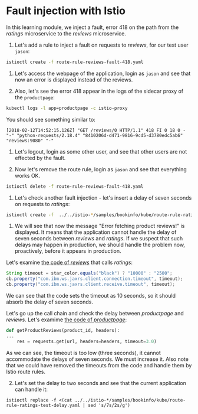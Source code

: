 # Fault injection with Istio

In this learning module, we inject a fault, error 418 on the path from the _ratings_ microservice to the _reviews_ microservice.

1. Let's add a rule to inject a fault on requests to _reviews_, for our test user `jason`:
  ```bash
  istioctl create -f route-rule-reviews-fault-418.yaml
  ```

1. Let's access the webpage of the application, login as `jason` and see that now an error is displayed instead of the reviews.

1. Also, let's see the error 418 appear in the logs of the sidecar proxy of the `productpage`:

  ```bash
  kubectl logs -l app=productpage -c istio-proxy
  ```
  You should see something similar to:
  ```
  [2018-02-12T14:52:15.126Z] "GET /reviews/0 HTTP/1.1" 418 FI 0 18 0 - "-" "python-requests/2.18.4" "8410206d-d471-9816-9cd5-d3780edc5ab6" "reviews:9080" "-"
  ```
1. Let's logout, login as some other user, and see that other users are not effected by the fault.

1. Now let's remove the route rule, login as `jason` and see that everything works OK.
```bash
istioctl delete -f route-rule-reviews-fault-418.yaml
```

1. Let's check another fault injection - let's insert a delay of seven seconds on requests to _ratings_:
```bash
istioctl create -f  ../../istio-*/samples/bookinfo/kube/route-rule-ratings-test-delay.yaml
```

1. We will see that now the message "Error fetching product reviews!" is displayed. It means that the application cannot handle the delay of seven seconds between _reviews_ and _ratings_. If we suspect that such delays may happen in production, we should handle the problem now, proactively, before it appears in production.

  Let's examine [the code of _reviews_](https://github.com/istio/istio/blob/master/samples/bookinfo/src/reviews/reviews-application/src/main/java/application/rest/LibertyRestEndpoint.java) that calls _ratings_:

  ```java
  String timeout = star_color.equals("black") ? "10000" : "2500";
  cb.property("com.ibm.ws.jaxrs.client.connection.timeout", timeout);
  cb.property("com.ibm.ws.jaxrs.client.receive.timeout", timeout);
  ```

  We can see that the code sets the timeout as 10 seconds, so it should absorb the delay of seven seconds.

  Let's go up the call chain and check the delay between _productpage_ and _reviews_. Let's examime [the code of _productpage_](https://github.com/istio/istio/blob/master/samples/bookinfo/src/productpage/productpage.py):

  ```python
  def getProductReviews(product_id, headers):
  ...
      res = requests.get(url, headers=headers, timeout=3.0)
  ```

  As we can see, the timeout is too low (three seconds), it cannot accommodate the delays of seven seconds. We must increase it. Also note that we could have removed the timeouts from the code and handle them by Istio route rules.

  2. Let's set the delay to two seconds and see that the current application can handle it:

  ```
  istioctl replace -f <(cat ../../istio-*/samples/bookinfo/kube/route-rule-ratings-test-delay.yaml | sed 's/7s/2s/g')
  ```
